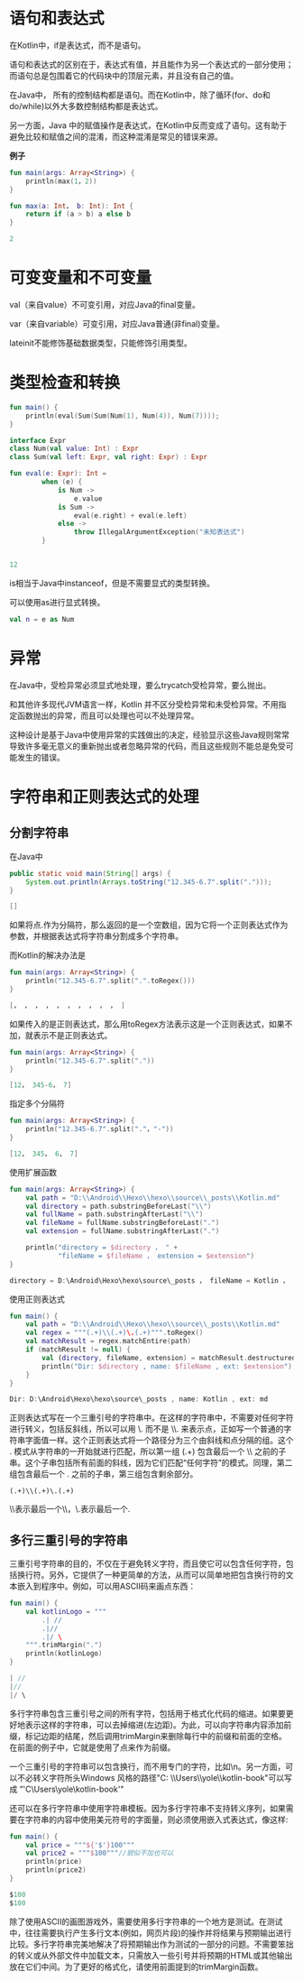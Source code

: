# 语句和表达式

在Kotlin中，if是表达式，而不是语句。

语句和表达式的区别在于，表达式有值，并且能作为另一个表达式的一部分使用；而语句总是包围着它的代码块中的顶层元素，并且没有自己的值。

在Java中， 所有的控制结构都是语句。而在Kotlin中，除了循环(for、do和do/while)以外大多数控制结构都是表达式。

另一方面，Java 中的赋值操作是表达式，在Kotlin中反而变成了语句。这有助于避免比较和赋值之间的混淆，而这种混淆是常见的错误来源。

**例子**

```kotlin
fun main(args: Array<String>) {
    println(max(1，2))
}

fun max(a: Int， b: Int): Int {
    return if (a > b) a else b
}

2
```

# 可变变量和不可变量

val（来自value）不可变引用，对应Java的final变量。

var（来自variable）可变引用，对应Java普通(非final)变量。

lateinit不能修饰基础数据类型，只能修饰引用类型。

# 类型检查和转换

```kotlin
fun main() {
    println(eval(Sum(Sum(Num(1), Num(4)), Num(7))));
}

interface Expr
class Num(val value: Int) : Expr
class Sum(val left: Expr, val right: Expr) : Expr

fun eval(e: Expr): Int =
        when (e) {
            is Num ->
                e.value
            is Sum ->
                eval(e.right) + eval(e.left)
            else ->
                throw IllegalArgumentException("未知表达式")
        }


12
```

is相当于Java中instanceof，但是不需要显式的类型转换。

可以使用as进行显式转换。

```kotlin
val n = e as Num
```

# 异常

在Java中，受检异常必须显式地处理，要么trycatch受检异常，要么抛出。

和其他许多现代JVM语言一样，Kotlin 并不区分受检异常和未受检异常。不用指定函数抛出的异常，而且可以处理也可以不处理异常。

这种设计是基于Java中使用异常的实践做出的决定，经验显示这些Java规则常常导致许多毫无意义的重新抛出或者忽略异常的代码，而且这些规则不能总是免受可能发生的错误。

# 字符串和正则表达式的处理

## 分割字符串

在Java中

```java
public static void main(String[] args) {
    System.out.println(Arrays.toString("12.345-6.7".split(".")));
}

[]
```

如果将点.作为分隔符，那么返回的是一个空数组，因为它将一个正则表达式作为参数，并根据表达式将字符串分割成多个字符串。

而Kotlin的解决办法是

```kotlin
fun main(args: Array<String>) {
    println("12.345-6.7".split(".".toRegex()))
}

[， ， ， ， ， ， ， ， ， ， ]
```

如果传入的是正则表达式，那么用toRegex方法表示这是一个正则表达式，如果不加，就表示不是正则表达式。

```kotlin
fun main(args: Array<String>) {
    println("12.345-6.7".split("."))
}

[12， 345-6， 7]
```

指定多个分隔符

```kotlin
fun main(args: Array<String>) {
    println("12.345-6.7".split("."，"-"))
}

[12， 345， 6， 7]
```

使用扩展函数

```kotlin
fun main(args: Array<String>) {
    val path = "D:\\Android\\Hexo\\hexo\\source\\_posts\\Kotlin.md"
    val directory = path.substringBeforeLast("\\")
    val fullName = path.substringAfterLast("\\")
    val fileName = fullName.substringBeforeLast(".")
    val extension = fullName.substringAfterLast(".")

    println("directory = $directory ， " +
            "fileName = $fileName ， extension = $extension")
}

directory = D:\Android\Hexo\hexo\source\_posts ， fileName = Kotlin ， extension = md
```

使用正则表达式

```kotlin
fun main() {
    val path = "D:\\Android\\Hexo\\hexo\\source\\_posts\\Kotlin.md"
    val regex = """(.+)\\(.+)\.(.+)""".toRegex()
    val matchResult = regex.matchEntire(path)
    if (matchResult != null) {
        val (directory, fileName, extension) = matchResult.destructured
        println("Dir: $directory , name: $fileName , ext: $extension")
    }
}

Dir: D:\Android\Hexo\hexo\source\_posts , name: Kotlin , ext: md
```

正则表达式写在一个三重引号的字符串中。在这样的字符串中，不需要对任何字符进行转义，包括反斜线，所以可以用 \\. 而不是 \\\\. 来表示点，正如写一个普通的字符串字面值一样。这个正则表达式将一个路径分为三个由斜线和点分隔的组。这个 . 模式从字符串的一开始就进行匹配，所以第一组 (.+) 包含最后一个 \\\\ 之前的子串。这个子串包括所有前面的斜线，因为它们匹配“任何字符”的模式。同理，第二组包含最后一个 . 之前的子串，第三组包含剩余部分。

```
(.+)\\(.+)\.(.+)
```

\\\\表示最后一个\\\\，\\.表示最后一个.

## 多行三重引号的字符串

三重引号字符串的目的，不仅在于避免转义字符，而且使它可以包含任何字符，包括换行符。另外，它提供了一种更简单的方法，从而可以简单地把包含换行符的文本嵌入到程序中。例如，可以用ASCII码来画点东西：

```kotlin
fun main() {
    val kotlinLogo = """
        .| //
        .|//
        .|/ \
    """.trimMargin(".")
    println(kotlinLogo)
}

| //
|//
|/ \
```

多行字符串包含三重引号之间的所有字符，包括用于格式化代码的缩进。如果要更好地表示这样的字符串，可以去掉缩进(左边距)。为此，可以向字符串内容添加前缀，标记边距的结尾，然后调用trimMargin来删除每行中的前缀和前面的空格。在前面的例子中，它就是使用了点来作为前缀。

一个三重引号的字符串可以包含换行，而不用专门的字符，比如\n。另一方面，可以不必转义字符所头Windows 风格的路径"C: \\\\Users\\\yole\\\kotlin-book"可以写成 ”'C\Users\yole\kotlin-book'"

还可以在多行字符串中使用字符串模板。因为多行字符串不支持转义序列，如果需要在字符串的内容中使用美元符号的字面量，则必须使用嵌入式表达式，像这样: 

```kotlin
fun main() {
    val price = """${'$'}100"""
    val price2 = """$100"""//貌似不加也可以
    println(price)
    println(price2)
}

$100
$100
```

除了使用ASCII的画图游戏外，需要使用多行字符串的一个地方是测试。在测试中，往往需要执行产生多行文本(例如，网页片段)的操作并将结果与预期输出进行比较。多行字符串完美地解决了将预期输出作为测试的一部分的问题。不需要笨拙的转义或从外部文件中加载文本，只需放入一些引号并将预期的HTML或其他输出放在它们中间。为了更好的格式化，请使用前面提到的trimMargin函数。